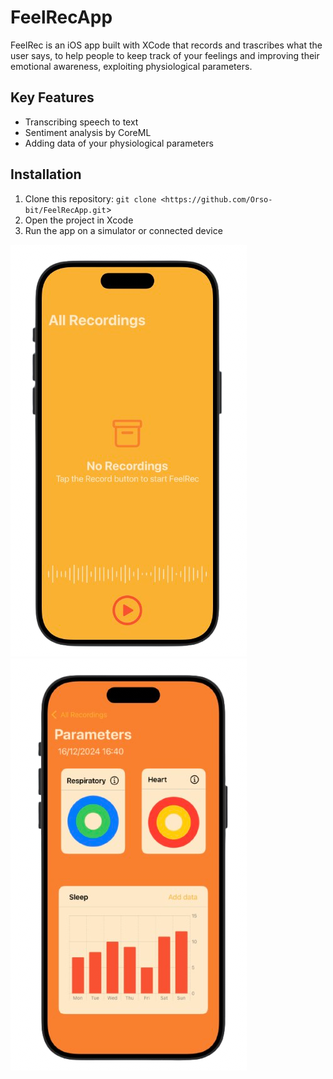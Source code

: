 # FeelRecApp

FeelRec is an iOS app built with XCode that records and trascribes what the user says, to help people to keep track of your feelings and improving their emotional awareness, exploiting physiological parameters. 

## Key Features

- Transcribing speech to text
- Sentiment analysis by CoreML
- Adding data of your physiological parameters

## Installation

1. Clone this repository: `git clone <https://github.com/Orso-bit/FeelRecApp.git`>
2. Open the project in Xcode
3. Run the app on a simulator or connected device

![App Screenshot](FeelRec1.png) ![App Screenshot](FeelRec2.png)
